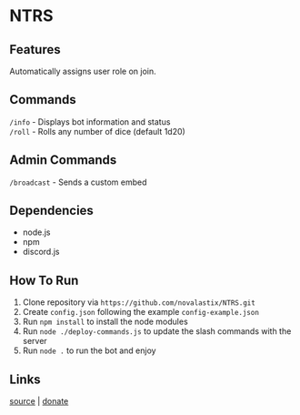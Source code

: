 # NTRS

## Features
Automatically assigns user role on join.

## Commands
`/info` - Displays bot information and status  
`/roll` - Rolls any number of dice (default 1d20)

## Admin Commands
`/broadcast` - Sends a custom embed

## Dependencies
- node.js
- npm
- discord.js

## How To Run
1. Clone repository via `https://github.com/novalastix/NTRS.git`
2. Create `config.json` following the example `config-example.json`
3. Run `npm install` to install the node modules
4. Run `node ./deploy-commands.js` to update the slash commands with the server
5. Run `node .` to run the bot and enjoy

## Links
[source](https://github.com/novalastix/NTRS) | [donate](https://ko-fi.com/novalastix)